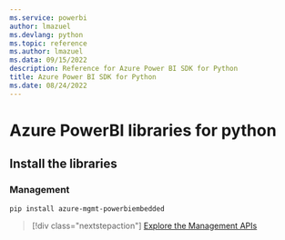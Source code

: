 ```yaml
---
ms.service: powerbi
author: lmazuel
ms.devlang: python
ms.topic: reference
ms.author: lmazuel
ms.data: 09/15/2022
description: Reference for Azure Power BI SDK for Python
title: Azure Power BI SDK for Python
ms.date: 08/24/2022
---
```

# Azure PowerBI libraries for python

## Install the libraries


### Management

```bash
pip install azure-mgmt-powerbiembedded
```

> [!div class="nextstepaction"]
> [Explore the Management APIs](/python/api/overview/azure/powerbi/management/resourcemanagement-powerbiembedded)